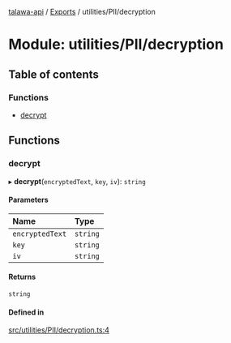 [talawa-api](../README.md) / [Exports](../modules.md) / utilities/PII/decryption

# Module: utilities/PII/decryption

## Table of contents

### Functions

- [decrypt](utilities_PII_decryption.md#decrypt)

## Functions

### decrypt

▸ **decrypt**(`encryptedText`, `key`, `iv`): `string`

#### Parameters

| Name | Type |
| :------ | :------ |
| `encryptedText` | `string` |
| `key` | `string` |
| `iv` | `string` |

#### Returns

`string`

#### Defined in

[src/utilities/PII/decryption.ts:4](https://github.com/PalisadoesFoundation/talawa-api/blob/8707a9c/src/utilities/PII/decryption.ts#L4)
